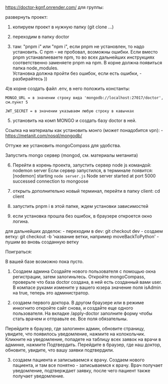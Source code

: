 https://doctor-kgnf.onrender.com/
для группы: 

развернуть проект:
1) копируем проект в нужную папку (git clone ...)

2) переходим в папку doctor

3) там:  "pnpm i" или "npm i", 
	если pnpm не установлен, то надо установить.
	C npm - не пробовал, возможны ошибки.
	Eсли вместо pnpm устанавлиеваете npm, то во всех дальнейших инструкциях 
		соответственно заменяете pnpm на npm.
	В корне должна появиться папка node_modules.	
	Установка должна пройти без ошибок, 
	если есть ошибки, - разбирайтесь ))

4)в корне создать файл .env,
	в него положить константы:
	
	MONGO_URL = в значении строку вида 'mongodb://localhost:27017/doctor', см.пункт 5 
 
	JWT_SECRET = в значении указываем любую строку в кавычках
	

5) установить на комп MONGO и создать базу doctor в ней.

Ссылка на материалы как установить монго (может понадобится vpn): 
	- https://metanit.com/nosql/mongodb/

Оттуже же установить mongoCompass для удобства.

Запустить mongo сервер (mongod, см. материалы метанита)

6) Перейти в корень проекта, запустить сервер node js командой:
	nodemon server
	Если сервер запустился, в терминале появится: 
		[nodemon] starting `node server.js`
		Node server started at port  5000
		successed connection to mongoose

7) открыть дополнительно новый терминал, перейти в папку client: cd client
8) запустить pnpm i в этой папке, ждем установки зависимостей
9) если установка прошла без ошибок, в браузере откроется окно логина.

для дальнейших доделок: 
	 - переходим в dev: git checkout dev
	 - создаем ветку: git checkout -b 'название ветки, например moveBackToPython'
	 - пушим во вновь созданную ветку

Поиграться:
 
В вашей базе возможно пока пусто.

1) Создаем админа
Создайте нового пользователя с помощью окна регистрации, затем залогиньтесь.
Откройте mongoCompass, проверьте что база doctor создана, в ней есть созданный вами user.
В компасе руками измените у вашего юзера значение поля isAdmin на true, теперь это администратор.

2) создаем первого доктора.
В другом браузере или в режиме инкогнито откройте сайт снова, и создайте еще одного пользователя. 
На вкладке /apply-doctor заполните форму чтобы стать врачем и отправьте ее. Все поля обязательны.

Перейдите в браузер, где залогинен админ, обновите страницу, увидите, что появилось уведомление, 
нажмите на колокольчик.
Кликните на уведомление, попадете на таблицу всех заявок на врачи в админке, нажмите Подтвердить. 
Перейдите в браузер, где наш доктор, обновите, увидите, что вашу заявки подтвердили. 

3) создаем пациента и записываемся к врачу.
Создаем нового пациента, и там все понятно - записываемся к врачу. 
Врач получает уведомление, подтверждает заявку, после чего пациент также получает уведомление. 



	
